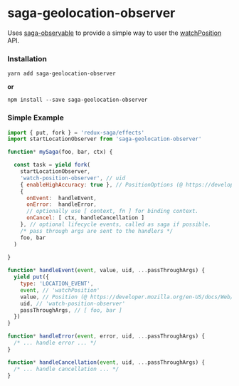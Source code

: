 # saga-geolocation-observer

Uses [saga-observable](https://www.npmjs.com/package/saga-observable) to provide a
simple way to user the [watchPosition](https://developer.mozilla.org/en-US/docs/Web/API/Geolocation/watchPosition) 
API.

### Installation

```
yarn add saga-geolocation-observer
```

**or**

```
npm install --save saga-geolocation-observer
```

### Simple Example

```js
import { put, fork } = 'redux-saga/effects'
import startLocationObserver from 'saga-geolocation-observer'

function* mySaga(foo, bar, ctx) {

  const task = yield fork(
    startLocationObserver,
    'watch-position-observer', // uid
    { enableHighAccuracy: true }, // PositionOptions (@ https://developer.mozilla.org/en-US/docs/Web/API/PositionOptions )
    {
      onEvent:  handleEvent,
      onError:  handleError,
      // optionally use [ context, fn ] for binding context.
      onCancel: [ ctx, handleCancellation ] 
    }, // optional lifecycle events, called as saga if possible.
    /* pass through args are sent to the handlers */
    foo, bar
  )
  
}

function* handleEvent(event, value, uid, ...passThroughArgs) {
  yield put({
    type: 'LOCATION_EVENT',
    event, // 'watchPosition'
    value, // Position (@ https://developer.mozilla.org/en-US/docs/Web/API/Position)
    uid, // 'watch-position-observer'
    passThroughArgs, // [ foo, bar ]
  })
}

function* handleError(event, error, uid, ...passThroughArgs) {
  /* ... handle error ... */
}

function* handleCancellation(event, uid, ...passThroughArgs) {
  /* ... handle cancellation ... */
}
```